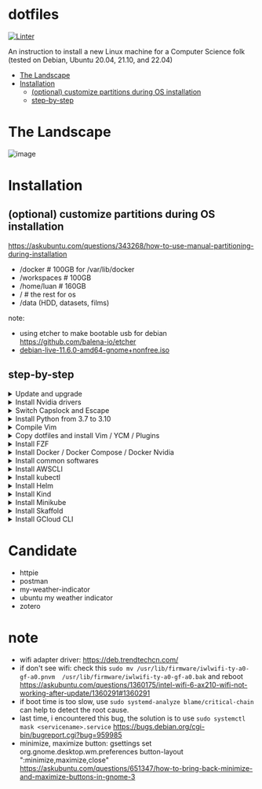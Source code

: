 # dotfiles

[![Linter](https://github.com/phamquiluan/dotfiles/actions/workflows/linter.yml/badge.svg?branch=master)](https://github.com/phamquiluan/dotfiles/actions/workflows/linter.yml)

An instruction to install a new Linux machine for a Computer Science folk (tested on Debian, Ubuntu 20.04, 21.10, and 22.04)

<!-- START doctoc generated TOC please keep comment here to allow auto update -->
<!-- DON'T EDIT THIS SECTION, INSTEAD RE-RUN doctoc TO UPDATE -->

- [The Landscape](#the-landscape)
- [Installation](#installation)
  - [(optional) customize partitions during OS installation](#optional-customize-partitions-during-os-installation)
  - [step-by-step](#step-by-step)

<!-- END doctoc generated TOC please keep comment here to allow auto update -->


# The Landscape

![image](https://user-images.githubusercontent.com/24642166/219843721-16a31616-27bc-4bcf-b267-f3e0b9765a55.png)

# Installation

## (optional) customize partitions during OS installation

https://askubuntu.com/questions/343268/how-to-use-manual-partitioning-during-installation

- /docker  # 100GB for /var/lib/docker
- /workspaces  # 100GB 
- /home/luan  # 160GB
- /  # the rest for os
- /data         (HDD, datasets, films)

note:
- using etcher to make bootable usb for debian https://github.com/balena-io/etcher
- [debian-live-11.6.0-amd64-gnome+nonfree.iso](https://cdimage.debian.org/cdimage/unofficial/non-free/cd-including-firmware/current-live/amd64/iso-hybrid/)

## step-by-step

<details>
<summary>Update and upgrade</summary>
  
```bash 
sudo apt-get update -y && sudo apt-get upgrade -y 
  
sudo apt-get install -y htop git curl unzip \
  libncurses5-dev libxt-dev libx11-dev libxtst-dev \
  libssl-dev libsqlite3-dev libreadline-dev \
  libtk8.6 libgdm-dev libdb4o-cil-dev libpcap-dev \
  build-essential cmake xclip software-properties-common \
  rsync tmux ripgrep
```
</details> 




<details>
<summary>Install Nvidia drivers</summary>

Check the Additional Drivers section.

or run the following commands
```bash
sudo apt-get install nvidia-drive.. <tab>
```
then, REBOOT
</details>
  
<details>
<summary>Switch Capslock and Escape</summary>

```bash
gnome-tweaks

remember to chown -R user:user /home/user
```
</details>





<details>
<summary>Install Python from 3.7 to 3.10</summary>  
  
```bash
sudo add-apt-repository ppa:deadsnakes/ppa
sudo apt update -y

sudo apt-get install -y python3.7 python3.7-dev python3.7-venv
sudo apt-get install -y python3.8 python3.8-dev python3.8-venv
sudo apt-get install -y python3.9 python3.9-dev python3.9-venv
sudo apt-get install -y python3.10 python3.10-dev python3.10-venv

```
</details>




<details>
<summary>Compile Vim</summary>

Clone Vim. Read and follow the instruction carefully
```
git clone git@github.com:vim/vim.git
cd vim
cat src/INSTALL
```

Ensure vim is compile with clipboard and python3 support.
```bash
vim --version | grep clipboard
vim --version | grep python
```
</details>


<details>
<summary>Copy dotfiles and install Vim / YCM / Plugins</summary>
  
```bash
cp .bashrc ~/.bashrc
cp .bash_aliases ~/.bash_aliases
cp .vimrc ~/.vimrc
cp .ycm_extra_conf.py ~/.ycm_extra_conf
cp .inputrc ~/.inputrc
cp .tmux.conf ~/.tmux.conf

git clone https://github.com/VundleVim/Vundle.vim.git ~/.vim/bundle/Vundle.vim
vim +PluginInstall +qall
cd ~/.vim/bundle/YouCompleteMe

python3 install.py --verbose
```
or
```bash
python3 install.py --go-completer --rust-completer --ts-completer --verbose
```

Give a little care about JsCompleter, remove tern
https://github.com/ycm-core/YouCompleteMe#javascript-and-typescript-semantic-completion
</details>
  
 
 
 
<details> 
<summary>Install FZF</summary>

```bash
sudo apt install ripgrep
git clone --depth 1 https://github.com/junegunn/fzf.git ~/.fzf
bash ~/.fzf/install --all
```
</details>




<details>
<summary>Install Docker / Docker Compose / Docker Nvidia</summary>

Install docker
```bash
curl https://get.docker.com | sh \
  && sudo systemctl --now enable docker
  
sudo usermod -aG docker $USER
```
Reboot! Test by `docker run hello-world` or `docker run ubuntu`

Change docker image storage location: https://www.ibm.com/docs/en/cloud-private/3.1.1?topic=pyci-specifying-default-docker-storage-directory-by-using-bind-mount

Install docker nvidia, https://docs.nvidia.com/datacenter/cloud-native/container-toolkit/install-guide.html

Install docker compose, https://docs.docker.com/compose/install/
</details>
  
  
  
  
  
<details>
<summary>Install common softwares</summary>
  
- Chrome
- Zoom
- Slack 
- Mendeley
- Ibus Bamboo
- Mendeley: https://www.mendeley.com/autoupdates/installers/1.19.8
- Zotero
- Team
- Telegram
  
```bash
wget https://github.com/phamquiluan/dotfiles/releases/download/v0.0.1/mendeleydesktop-1.19.8-linux-x86_64.tar.bz2
sudo mv mendeleydesktop-1.19.8-linux-x86_64.tar.bz2 /
sudo tar xvf mendeleydesktop-1.19.8-linux-x86_64.tar.bz2
cd mendeleydesktop-1.19.8-linux-x86_64
sudo ./bin/installer....
```

start by `m`
</details>




<details>
  <summary>Install AWSCLI</summary>

```bash
# https://docs.aws.amazon.com/cli/latest/userguide/getting-started-install.html
curl "https://awscli.amazonaws.com/awscli-exe-linux-x86_64.zip" -o "awscliv2.zip"
unzip awscliv2.zip
sudo ./aws/install
```
</details>


<details>
  <summary>Install kubectl</summary>

```bash
sudo curl --silent --location -o /usr/local/bin/kubectl \
   https://amazon-eks.s3.us-west-2.amazonaws.com/1.19.6/2021-01-05/bin/linux/amd64/kubectl

sudo chmod +x /usr/local/bin/kubectl
```
</details>

<details>
  <summary>Install Helm</summary>

```bash
curl -fsSL -o get_helm.sh https://raw.githubusercontent.com/helm/helm/main/scripts/get-helm-3
chmod 700 get_helm.sh
./get_helm.sh
```
</details>

<details>
<summary>Install Kind</summary>

```bash
curl -Lo ./kind https://kind.sigs.k8s.io/dl/v0.17.0/kind-linux-amd64
chmod +x ./kind
sudo mv ./kind /usr/local/bin/kind
```
</details>
  
  
<details>
<summary>Install Minikube</summary>

```bash
curl -LO https://storage.googleapis.com/minikube/releases/latest/minikube-linux-amd64
sudo install minikube-linux-amd64 /usr/local/bin/minikube
```
</details>
  
  
<details>
<summary>Install Skaffold</summary>

```bash
# For Linux x86_64 (amd64)
curl -Lo skaffold https://storage.googleapis.com/skaffold/releases/latest/skaffold-linux-amd64 && \
sudo install skaffold /usr/local/bin/
```
</details>
  
<details>
<summary>Install GCloud CLI</summary>

https://cloud.google.com/sdk/docs/install#deb
</details>
  
  
  
# Candidate
  
- httpie
- postman
- my-weather-indicator
- ubuntu my weather indicator
- zotero
  
  
# note
- wifi adapter driver: https://deb.trendtechcn.com/
- if don't see wifi: check this 
  `sudo mv /usr/lib/firmware/iwlwifi-ty-a0-gf-a0.pnvm  /usr/lib/firmware/iwlwifi-ty-a0-gf-a0.bak` and reboot
                       https://askubuntu.com/questions/1360175/intel-wifi-6-ax210-wifi-not-working-after-update/1360291#1360291
- if boot time is too slow, use `sudo systemd-analyze blame/critical-chain` can help to detect the root cause.
- last time, i encountered this bug, the solution is to use `sudo systemctl mask <servicename>.service`
                       https://bugs.debian.org/cgi-bin/bugreport.cgi?bug=959985
- minimize, maximize button: gsettings set org.gnome.desktop.wm.preferences button-layout ":minimize,maximize,close"
   https://askubuntu.com/questions/651347/how-to-bring-back-minimize-and-maximize-buttons-in-gnome-3                     
